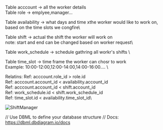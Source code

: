 
Table acccount -> all the worker details\
Table role -> emplyee,manager...

Table availability -> what days and time xthe worker would like to work on, based on the time slots we congfire\

Table shift  -> actual the shift the worker will work on \
note: start and end can be changed based on worker request\

Table work_schedule -> schedule gathring all workr's shifts \

Table time_slot -> time frame the worker can chosr to work \
Example: 10:00-12:00,12:00-14:00,14:00-16:00.... \

Relatins:
Ref: acccount.role_id > role.id \
Ref: acccount.account_id < availability.account_id \
Ref: acccount.account_id < shift.account_id\
Ref: work_schedule.id < shift.work_schedule_id\
Ref: time_slot.id < availability.time_slot_id\

![ShiftManager](https://github.com/yariv245/shift-manager/assets/6500992/f7a5e719-53a3-49fa-b173-2c15d1fba975)

// Use DBML to define your database structure
// Docs: https://dbml.dbdiagram.io/docs
